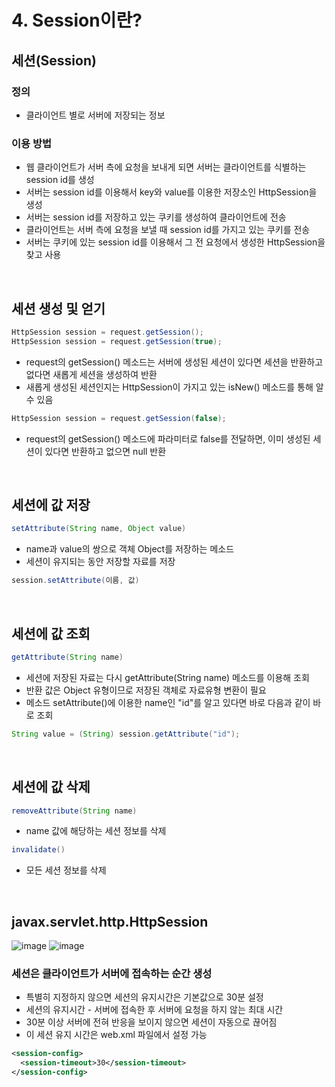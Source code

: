 # 4. Session이란?
## 세션(Session)
### 정의
- 클라이언트 별로 서버에 저장되는 정보
### 이용 방법
- 웹 클라이언트가 서버 측에 요청을 보내게 되면 서버는 클라이언트를 식별하는 session id를 생성
- 서버는 session id를 이용해서 key와 value를 이용한 저장소인 HttpSession을 생성
- 서버는 session id를 저장하고 있는 쿠키를 생성하여 클라이언트에 전송
- 클라이언트는 서버 측에 요청을 보낼 때 session id를 가지고 있는 쿠키를 전송
- 서버는 쿠키에 있는 session id를 이용해서 그 전 요청에서 생성한 HttpSession을 찾고 사용

<br>

## 세션 생성 및 얻기
```java
HttpSession session = request.getSession();
HttpSession session = request.getSession(true);
```

- request의 getSession() 메소드는 서버에 생성된 세션이 있다면 세션을 반환하고 없다면 새롭게 세션을 생성하여 반환
- 새롭게 생성된 세션인지는 HttpSession이 가지고 있는 isNew() 메소드를 통해 알 수 있음

```java
HttpSession session = request.getSession(false);
```

- request의 getSession() 메소드에 파라미터로 false를 전달하면, 이미 생성된 세션이 있다면 반환하고 없으면 null 반환

<br>

## 세션에 값 저장
```java
setAttribute(String name, Object value)
```

- name과 value의 쌍으로 객체 Object를 저장하는 메소드
- 세션이 유지되는 동안 저장할 자료를 저장

```java
session.setAttribute(이름, 값)
```

<br>

## 세션에 값 조회
```java
getAttribute(String name)
```

- 세션에 저장된 자료는 다시 getAttribute(String name) 메소드를 이용해 조회
- 반환 값은 Object 유형이므로 저장된 객체로 자료유형 변환이 필요
- 메소드 setAttribute()에 이용한 name인 "id"를 알고 있다면 바로 다음과 같이 바로 조회

```java
String value = (String) session.getAttribute("id");
```

<br>

## 세션에 값 삭제
```java
removeAttribute(String name)
```

- name 값에 해당하는 세션 정보를 삭제

```java
invalidate()
```

- 모든 세션 정보를 삭제

<br>

## javax.servlet.http.HttpSession
![image](https://user-images.githubusercontent.com/57928612/119247876-432fee00-bbc8-11eb-9cdf-b1b0c09ef31c.png)
![image](https://user-images.githubusercontent.com/57928612/119247879-4aef9280-bbc8-11eb-9582-7718bd88d694.png)

### 세션은 클라이언트가 서버에 접속하는 순간 생성
- 특별히 지정하지 않으면 세션의 유지시간은 기본값으로 30분 설정
- 세션의 유지시간 - 서버에 접속한 후 서버에 요청을 하지 않는 최대 시간
- 30분 이상 서버에 전혀 반응을 보이지 않으면 세션이 자동으로 끊어짐
- 이 세션 유지 시간은 web.xml 파일에서 설정 가능

```xml
<session-config>
  <session-timeout>30</session-timeout>
</session-config>
```
